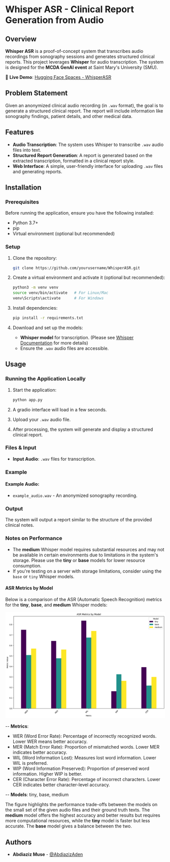 # Whisper ASR - Clinical Report Generation from Audio

## Overview

**Whisper ASR** is a proof-of-concept system that transcribes audio recordings from sonography sessions and generates structured clinical reports. This project leverages **Whisper** for audio transcription. The system is designed for the **MCDA GenAI event** at Saint Mary's University (SMU).

🔗 **Live Demo**: [Hugging Face Spaces - WhisperASR](https://huggingface.co/spaces/AbdiazizAden/WhisperASR)

## Problem Statement

Given an anonymized clinical audio recording (in `.wav` format), the goal is to generate a structured clinical report. The report will include information like sonography findings, patient details, and other medical data.

## Features

- **Audio Transcription**: The system uses Whisper to transcribe `.wav` audio files into text.
- **Structured Report Generation**: A report is generated based on the extracted transcription, formatted in a clinical report style.
- **Web Interface**: A simple, user-friendly interface for uploading `.wav` files and generating reports.

## Installation

### Prerequisites

Before running the application, ensure you have the following installed:

- Python 3.7+
- pip
- Virtual environment (optional but recommended)

### Setup

1. Clone the repository:

   ```bash
   git clone https://github.com/yourusername/WhisperASR.git
   ```

2. Create a virtual environment and activate it (optional but recommended):

   ```bash
   python3 -m venv venv
   source venv/bin/activate   # For Linux/Mac
   venv\Scripts\activate      # For Windows
   ```

3. Install dependencies:

   ```bash
   pip install -r requirements.txt
   ```

4. Download and set up the models:

   - **Whisper model** for transcription. (Please see [Whisper Documentation](https://github.com/openai/whisper) for more details)
   - Ensure the `.wav` audio files are accessible.

## Usage

### Running the Application Locally

1. Start the application:

   ```bash
   python app.py
   ```

2. A gradio interface will load in a few seconds.

3. Upload your `.wav` audio file.

4. After processing, the system will generate and display a structured clinical report.

### Files & Input

- **Input Audio**: `.wav` files for transcription.

### Example

#### Example Audio:

- `example_audio.wav` - An anonymized sonography recording.

### Output

The system will output a report similar to the structure of the provided clinical notes.

### Notes on Performance

- The **medium** Whisper model requires substantial resources and may not be available in certain environments due to limitations in the system's storage. Please use the **tiny** or **base** models for lower resource consumption.
- If you're testing on a server with storage limitations, consider using the `base` or `tiny` Whisper models.

#### ASR Metrics by Model

Below is a comparison of the ASR (Automatic Speech Recognition) metrics for the **tiny**, **base**, and **medium** Whisper models:

![ASR Metrics by Model](assets/stats_whisper.png)

-- **Metrics**:
- WER (Word Error Rate): Percentage of incorrectly recognized words. Lower WER means better accuracy.
- MER (Match Error Rate): Proportion of mismatched words. Lower MER indicates better accuracy.
- WIL (Word Information Lost): Measures lost word information. Lower WIL is preferred.
- WIP (Word Information Preserved): Proportion of preserved word information. Higher WIP is better.
- CER (Character Error Rate): Percentage of incorrect characters. Lower CER indicates better character-level accuracy.

-- **Models**: tiny, base, medium

The figure highlights the performance trade-offs between the models on the small set of the given audio files and their ground truth texts. The **medium** model offers the highest accuracy and better results but requires more computational resources, while the **tiny** model is faster but less accurate. The **base** model gives a balance between the two.

## Authors

- **Abdiaziz Muse** - [@AbdiazizAden](https://github.com/Prezzo-K)
